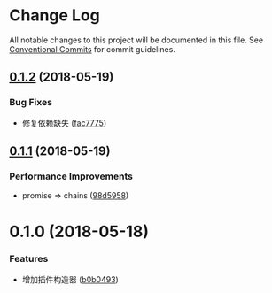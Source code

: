 # Change Log

All notable changes to this project will be documented in this file.
See [Conventional Commits](https://conventionalcommits.org) for commit guidelines.

<a name="0.1.2"></a>
## [0.1.2](https://github.com/tolerance-go/weapp-cli/compare/weapp-util-create-plugin@0.1.1...weapp-util-create-plugin@0.1.2) (2018-05-19)


### Bug Fixes

* 修复依赖缺失 ([fac7775](https://github.com/tolerance-go/weapp-cli/commit/fac7775))




<a name="0.1.1"></a>
## [0.1.1](https://github.com/tolerance-go/weapp-cli/compare/weapp-util-create-plugin@0.1.0...weapp-util-create-plugin@0.1.1) (2018-05-19)


### Performance Improvements

* promise => chains ([98d5958](https://github.com/tolerance-go/weapp-cli/commit/98d5958))




<a name="0.1.0"></a>
# 0.1.0 (2018-05-18)


### Features

* 增加插件构造器 ([b0b0493](https://github.com/tolerance-go/weapp-cli/commit/b0b0493))
